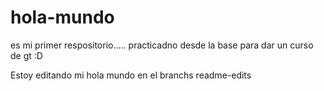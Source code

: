 # hola-mundo
es mi primer respositorio..... practicadno desde la base para dar un curso de gt :D

Estoy editando mi hola mundo en el branchs readme-edits
